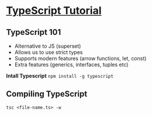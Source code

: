 # [TypeScript Tutorial](https://www.youtube.com/watch?v=2pZmKW9-I_k&list=PL4cUxeGkcC9gUgr39Q_yD6v-bSyMwKPUI)

## TypeScript 101
- Alternative to JS (superset)
- Allows us to use strict types
- Supports modern features (arrow functions, let, const)
- Extra features (generics, interfaces, tuples etc)

**Intall Typescript**
`npm install -g typescript`

## Compiling TypeScript
`tsc <file-name.ts> -w`